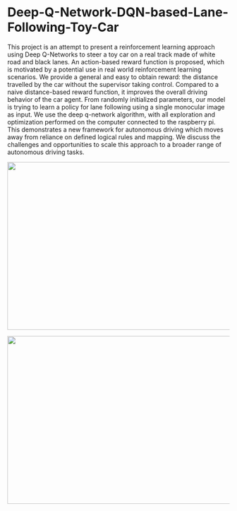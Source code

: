 # Deep-Q-Network-DQN-based-Lane-Following-Toy-Car

This project is an attempt to present a reinforcement learning approach using Deep Q-Networks to steer a toy car on a real track made of white road and black lanes. An action-based reward function is proposed, which is motivated by a potential use in real world reinforcement learning scenarios. We provide a general and easy to obtain reward: the distance travelled by the car without the supervisor taking control. Compared to a naive distance-based reward function, it improves the overall driving behavior of the car agent. From randomly initialized parameters, our model is trying to learn a policy for lane following using a single monocular image as input. We use the deep q-network algorithm, with all exploration and optimization performed on the computer connected to the raspberry pi. This demonstrates a new framework for autonomous driving which moves away from reliance on defined logical rules and mapping. We discuss the challenges and opportunities to scale this approach to a broader range of autonomous driving tasks.

<p align="center">
  <img width="700" height="380" src="/files/TestRun.gif">
</p>

<p align="center">
  <img width="700" height="380" src="/files/TrainRun.gif">
</p>
